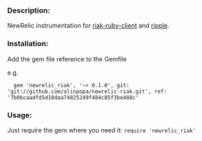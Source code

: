 ### Description:
NewRelic instrumentation for [riak-ruby-client](https://github.com/basho/riak-ruby-client) and [ripple](https://github.com/seancribbs/ripple).

### Installation:
Add the gem file reference to the Gemfile

e.g.

```
  gem 'newrelic_riak', '~> 0.1.0', git: 'git://github.com/alinpopa/newrelic-riak.git', ref: '7b0bcaadfd5d10daa74825249f484c85f3be488c'
```

### Usage:
Just require the gem where you need it: `require 'newrelic_riak'`

